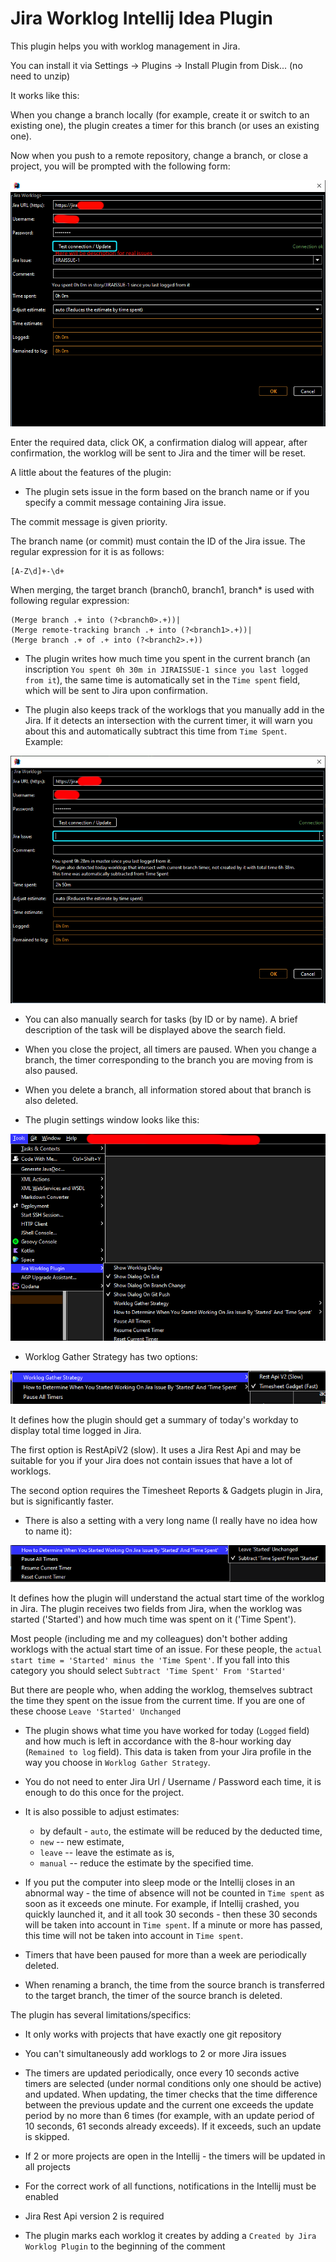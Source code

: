 # Jira Worklog Intellij Idea Plugin

This plugin helps you with worklog management in Jira.

You can install it via Settings → Plugins → Install Plugin from Disk... (no need to unzip)

It works like this:

When you change a branch locally 
(for example, create it or switch to an existing one), 
the plugin creates a timer for this branch (or uses an existing one).

Now when you push to a remote repository, change a branch, or close a project, 
you will be prompted with the following form:

![example](docs-resources/example.png)

Enter the required data, click OK, a confirmation dialog will appear, after confirmation, 
the worklog will be sent to Jira and the timer will be reset.


A little about the features of the plugin:

* The plugin sets issue in the form based on the branch name 
or if you specify a commit message containing Jira issue.

The commit message is given priority.

The branch name (or commit) must contain the ID of the Jira issue. 
The regular expression for it is as follows:

```regexp
[A-Z\d]+-\d+
```

When merging, the target branch (branch0, branch1, branch* is used with following regular expression:

```regexp
(Merge branch .+ into (?<branch0>.+))|
(Merge remote-tracking branch .+ into (?<branch1>.+))|
(Merge branch .+ of .+ into (?<branch2>.+))
```


* The plugin writes how much time you spent in the current branch 
(an inscription `You spent 0h 30m in JIRAISSUE-1 since you last logged from it`),
the same time is automatically set in the `Time spent` field, which will be sent to Jira upon confirmation.


* The plugin also keeps track of the worklogs that you manually add in the Jira. 
If it detects an intersection with the current timer, 
it will warn you about this and automatically subtract this time from `Time Spent`.
Example:

![intersection](docs-resources/intersection.png)


* You can also manually search for tasks (by ID or by name).
   A brief description of the task will be displayed above the search field.


* When you close the project, all timers are paused.
   When you change a branch, the timer corresponding to the branch you are moving from is also paused.


* When you delete a branch, all information stored about that branch is also deleted.


* The plugin settings window looks like this:

![settings](docs-resources/settings.png)


* Worklog Gather Strategy has two options:

![gather-strategy](docs-resources/gather-strategy.png)

It defines how the plugin should get a summary of today's
workday to display total time logged in Jira.

The first option is RestApiV2 (slow).
It uses a Jira Rest Api and may be suitable for you
if your Jira does not contain issues that have a lot of worklogs.

The second option requires the Timesheet Reports & Gadgets plugin in Jira,
but is significantly faster.


* There is also a setting with a very long name (I really have no idea how to name it):

![how](docs-resources/how-to-determine-when-user-started-working.png)

It defines how the plugin will understand the actual start time of the worklog in Jira.
The plugin receives two fields from Jira, when the worklog was started ('Started')
and how much time was spent on it ('Time Spent').

Most people (including me and my colleagues) don't bother
adding worklogs with the actual start time of an issue.
For these people, the `actual start time = 'Started' minus the 'Time Spent'`.
If you fall into this category you should select `Subtract 'Time Spent' From 'Started'`

But there are people who, when adding the worklog, themselves subtract the time they spent on the issue from the current time.
If you are one of these choose `Leave 'Started' Unchanged`


* The plugin shows what time you have worked for today (`Logged` field)
and how much is left in accordance with the 8-hour working day (`Remained to log` field).
This data is taken from your Jira profile in the way you choose in `Worklog Gather Strategy`.


* You do not need to enter Jira Url / Username / Password each time, it is enough to do this once for the project.


* It is also possible to adjust estimates:
   * by default - `auto`, the estimate will be reduced by the deducted time,
   * `new` -- new estimate,
   * `leave` -- leave the estimate as is,
   * `manual` -- reduce the estimate by the specified time.


* If you put the computer into sleep mode or the Intellij closes in an abnormal way - 
the time of absence will not be counted in `Time spent` as soon as it exceeds one minute.
For example, if Intellij crashed, you quickly launched it, and it all took 30 seconds - 
then these 30 seconds will be taken into account in `Time spent`. 
If a minute or more has passed, this time will not be taken into account in `Time spent`.


* Timers that have been paused for more than a week are periodically deleted.


* When renaming a branch, the time from the source branch is transferred to the target branch, the timer of the source branch is deleted.


The plugin has several limitations/specifics:

* It only works with projects that have exactly one git repository

* You can't simultaneously add worklogs to 2 or more Jira issues

* The timers are updated periodically, 
once every 10 seconds active timers are selected (under normal conditions only one should be active) and updated. 
When updating, the timer checks that the time difference between the previous update and the current one exceeds 
the update period by no more than 6 times 
(for example, with an update period of 10 seconds, 61 seconds already exceeds). 
If it exceeds, such an update is skipped.

* If 2 or more projects are open in the Intellij - the timers will be updated in all projects

* For the correct work of all functions, notifications in the Intellij must be enabled

* Jira Rest Api version 2 is required

* The plugin marks each worklog it creates by adding a `Created by Jira Worklog Plugin` to the beginning of the comment 